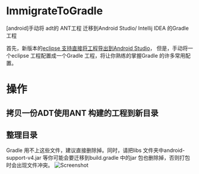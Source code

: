 ImmigrateToGradle
=================

[android]手动将 adt的 ANT工程 迁移到Android Studio/ Intellij IDEA 的Gradle工程<p>

首先，新版本的<a href="http://developer.android.com/intl/zh-cn/sdk/installing/migrate.html">eclipse 支持直接将工程导出到Android Studio</a>，
但是，手动将一个eclipse 工程配置成一个Gradle 工程，将让你熟练的掌握Gradle 的许多常用配置。<p>

# 操作

## 拷贝一份ADT使用ANT 构建的工程到新目录

## 整理目录
Gradle 用不上这些文件，建议直接删除掉。同时，请把libs 文件夹中android-support-v4.jar 等你可能会要迁移到build.gradle 中的jar 包也删除掉，否则打包时会出现文件冲突。
![Screenshot](https://raw.githubusercontent.com/ShinChven/ImmigrateToGradle/master/screenshots/Image_1.png)
